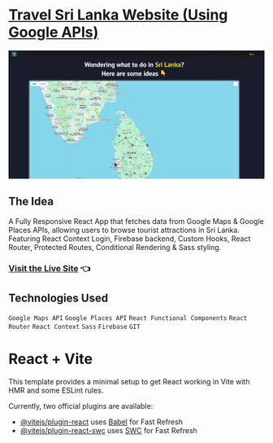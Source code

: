 # [Travel Sri Lanka Website (Using Google APIs)](https://visit-sri-lanka.vercel.app/)

<img src="./src/assets/screenshots/port1.png">

## The Idea
A Fully Responsive React App that fetches data from Google Maps & Google Places APIs, allowing users to browse tourist attractions in Sri Lanka. Featuring React Context Login, Firebase backend, Custom Hooks, React Router, Protected Routes, Conditional Rendering & Sass styling.

### [Visit the Live Site](https://visit-sri-lanka.vercel.app/) 👈


## Technologies Used
`Google Maps API` `Google Places API` `React Functional Components` `React Router` `React Context` `Sass` `Firebase` `GIT`



# React + Vite

This template provides a minimal setup to get React working in Vite with HMR and some ESLint rules.

Currently, two official plugins are available:

- [@vitejs/plugin-react](https://github.com/vitejs/vite-plugin-react/blob/main/packages/plugin-react/README.md) uses [Babel](https://babeljs.io/) for Fast Refresh
- [@vitejs/plugin-react-swc](https://github.com/vitejs/vite-plugin-react-swc) uses [SWC](https://swc.rs/) for Fast Refresh
